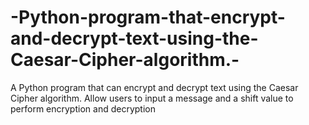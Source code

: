 # -Python-program-that-encrypt-and-decrypt-text-using-the-Caesar-Cipher-algorithm.-
A Python program that can encrypt and decrypt text using the Caesar Cipher algorithm. Allow users to input a message and a shift value to perform encryption and decryption
